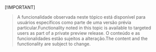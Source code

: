  [!IMPORTANT]
> <span data-ttu-id="c43ae-101">A funcionalidade observada neste tópico está disponível para usuários específicos como parte de uma versão prévia particular.</span><span class="sxs-lookup"><span data-stu-id="c43ae-101">Functionality noted in this topic is available to targeted users as part of a private preview release.</span></span> <span data-ttu-id="c43ae-102">O conteúdo e as funcionalidades estão sujeitos a alteração.</span><span class="sxs-lookup"><span data-stu-id="c43ae-102">The content and the functionality are subject to change.</span></span> 
